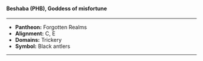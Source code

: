 #### Beshaba (PHB), Goddess of misfortune
___

- **Pantheon:** Forgotten Realms
- **Alignment:** C, E
- **Domains:** Trickery
- **Symbol:** Black antlers
___
